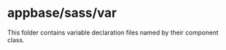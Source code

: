 # appbase/sass/var

This folder contains variable declaration files named by their component class.
